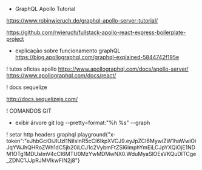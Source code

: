 - GraphQL Apollo Tutorial

https://www.robinwieruch.de/graphql-apollo-server-tutorial/

https://github.com/rwieruch/fullstack-apollo-react-express-boilerplate-project

- explicação sobre funcionamento graphQL
https://blog.apollographql.com/graphql-explained-5844742f195e


! tutos oficias apollo
https://www.apollographql.com/docs/apollo-server/
https://www.apollographql.com/docs/react/


! docs sequelize

http://docs.sequelizejs.com/


! COMANDOS GIT
- exibir árvore
git log --pretty=format:"%h %s" --graph

! setar http headers graphql playground{"x-token":"eJhbGciOiJIUzI1NiIsInR5cCI6IkpXVCJ9.eyJpZCI6MywiZW1haWwiOiJqYWJhQHRoZWh1dC5jb20iLCJ1c2VybmFtZSI6ImphYmEiLCJpYXQiOjE1NDM1OTg1MDUsImV4cCI6MTU0MzYwMDMwNX0.WduMyaSlOEsVKQuDITCge_ZDNC1JJpRJMVlkwFIN2j8"}